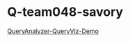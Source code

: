 # Q-team048-savory

[QueryAnalyzer-QueryViz-Demo](https://drive.google.com/file/d/1_YynfGshSNqUH59awBKiuDqe0b11ETA6/view?usp=share_link)
